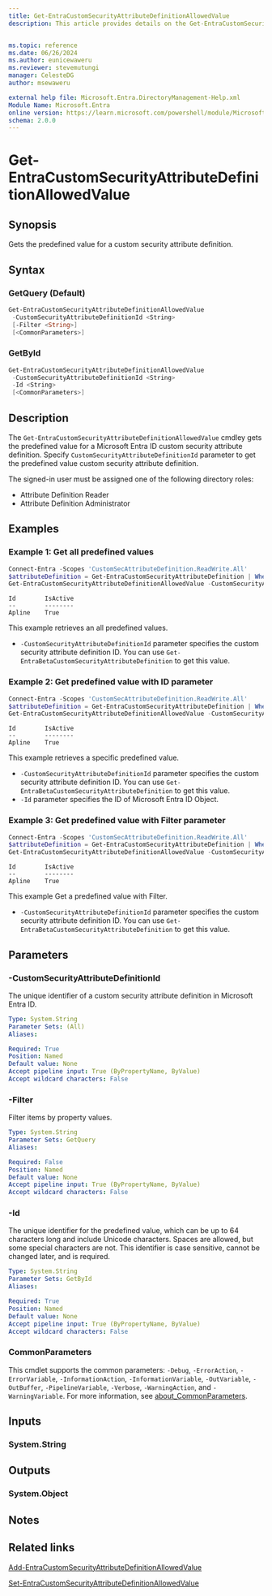 ```yaml
---
title: Get-EntraCustomSecurityAttributeDefinitionAllowedValue
description: This article provides details on the Get-EntraCustomSecurityAttributeDefinitionAllowedValue command.


ms.topic: reference
ms.date: 06/26/2024
ms.author: eunicewaweru
ms.reviewer: stevemutungi
manager: CelesteDG
author: msewaweru

external help file: Microsoft.Entra.DirectoryManagement-Help.xml
Module Name: Microsoft.Entra
online version: https://learn.microsoft.com/powershell/module/Microsoft.Entra/Get-EntraCustomSecurityAttributeDefinitionAllowedValue
schema: 2.0.0
---
```


# Get-EntraCustomSecurityAttributeDefinitionAllowedValue

## Synopsis

Gets the predefined value for a custom security attribute definition.

## Syntax

### GetQuery (Default)

```powershell
Get-EntraCustomSecurityAttributeDefinitionAllowedValue
 -CustomSecurityAttributeDefinitionId <String>
 [-Filter <String>]
 [<CommonParameters>]
```

### GetById

```powershell
Get-EntraCustomSecurityAttributeDefinitionAllowedValue
 -CustomSecurityAttributeDefinitionId <String>
 -Id <String>
 [<CommonParameters>]
```

## Description

The `Get-EntraCustomSecurityAttributeDefinitionAllowedValue` cmdley gets the predefined value for a Microsoft Entra ID custom security attribute definition. Specify `CustomSecurityAttributeDefinitionId` parameter to get the predefined value custom security attribute definition.

The signed-in user must be assigned one of the following directory roles:

- Attribute Definition Reader
- Attribute Definition Administrator

## Examples

### Example 1: Get all predefined values

```powershell
Connect-Entra -Scopes 'CustomSecAttributeDefinition.ReadWrite.All'
$attributeDefinition = Get-EntraCustomSecurityAttributeDefinition | Where-Object {$_.Name -eq 'Engineering'}
Get-EntraCustomSecurityAttributeDefinitionAllowedValue -CustomSecurityAttributeDefinitionId $attributeDefinition.Id
```

```Output
Id        IsActive
--        --------
Apline    True
```

This example retrieves an all predefined values.

- `-CustomSecurityAttributeDefinitionId` parameter specifies the custom security attribute definition ID. You can use `Get-EntraBetaCustomSecurityAttributeDefinition` to get this value.

### Example 2: Get predefined value with ID parameter

```powershell
Connect-Entra -Scopes 'CustomSecAttributeDefinition.ReadWrite.All'
$attributeDefinition = Get-EntraCustomSecurityAttributeDefinition | Where-Object {$_.Name -eq 'Engineering'}
Get-EntraCustomSecurityAttributeDefinitionAllowedValue -CustomSecurityAttributeDefinitionId $attributeDefinition.Id -Id 'Alpine'
```

```Output
Id        IsActive
--        --------
Apline    True
```

This example retrieves a specific predefined value.

- `-CustomSecurityAttributeDefinitionId` parameter specifies the custom security attribute definition ID. You can use `Get-EntraBetaCustomSecurityAttributeDefinition` to get this value.
- `-Id` parameter specifies the ID of Microsoft Entra ID Object.

### Example 3: Get predefined value with Filter parameter

```powershell
Connect-Entra -Scopes 'CustomSecAttributeDefinition.ReadWrite.All'
$attributeDefinition = Get-EntraCustomSecurityAttributeDefinition | Where-Object {$_.Name -eq 'Engineering'}
Get-EntraCustomSecurityAttributeDefinitionAllowedValue -CustomSecurityAttributeDefinitionId $attributeDefinition.Id -Filter "Id eq 'Alpine'"
```

```Output
Id        IsActive
--        --------
Apline    True
```

This example Get a predefined value with Filter.

- `-CustomSecurityAttributeDefinitionId` parameter specifies the custom security attribute definition ID. You can use `Get-EntraBetaCustomSecurityAttributeDefinition` to get this value.

## Parameters

### -CustomSecurityAttributeDefinitionId

The unique identifier of a custom security attribute definition in Microsoft Entra ID.

```yaml
Type: System.String
Parameter Sets: (All)
Aliases:

Required: True
Position: Named
Default value: None
Accept pipeline input: True (ByPropertyName, ByValue)
Accept wildcard characters: False
```

### -Filter

Filter items by property values.

```yaml
Type: System.String
Parameter Sets: GetQuery
Aliases:

Required: False
Position: Named
Default value: None
Accept pipeline input: True (ByPropertyName, ByValue)
Accept wildcard characters: False
```

### -Id

The unique identifier for the predefined value, which can be up to 64 characters long and include Unicode characters. Spaces are allowed, but some special characters are not. This identifier is case sensitive, cannot be changed later, and is required.

```yaml
Type: System.String
Parameter Sets: GetById
Aliases:

Required: True
Position: Named
Default value: None
Accept pipeline input: True (ByPropertyName, ByValue)
Accept wildcard characters: False
```

### CommonParameters

This cmdlet supports the common parameters: `-Debug`, `-ErrorAction`, `-ErrorVariable`, `-InformationAction`, `-InformationVariable`, `-OutVariable`, `-OutBuffer`, `-PipelineVariable`, `-Verbose`, `-WarningAction`, and `-WarningVariable`. For more information, see [about_CommonParameters](https://go.microsoft.com/fwlink/?LinkID=113216).

## Inputs

### System.String

## Outputs

### System.Object

## Notes

## Related links

[Add-EntraCustomSecurityAttributeDefinitionAllowedValue](Add-EntraCustomSecurityAttributeDefinitionAllowedValue.md)

[Set-EntraCustomSecurityAttributeDefinitionAllowedValue](Set-EntraCustomSecurityAttributeDefinitionAllowedValue.md)
